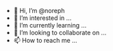 - 👋 Hi, I’m @noreph
- 👀 I’m interested in ...
- 🌱 I’m currently learning ...
- 💞️ I’m looking to collaborate on ...
- 📫 How to reach me ...

<!---
noreph/noreph is a ✨ special ✨ repository because its `README.md` (this file) appears on your GitHub profile.
You can click the Preview link to take a look at your changes.
--->

